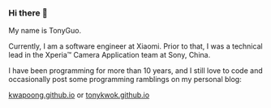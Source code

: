 ### Hi there 👋

<!--
**tonykwok/tonykwok** is a ✨ _special_ ✨ repository because its `README.md` (this file) appears on your GitHub profile.

Here are some ideas to get you started:

- 🔭 I’m currently working on ...
- 🌱 I’m currently learning ...
- 👯 I’m looking to collaborate on ...
- 🤔 I’m looking for help with ...
- 💬 Ask me about ...
- 📫 How to reach me: ...
- 😄 Pronouns: ...
- ⚡ Fun fact: ...
-->

My name is TonyGuo.

Currently, I am a software engineer at Xiaomi. Prior to that, I was a technical lead in the Xperia™ Camera Application team at Sony, China.

I have been programming for more than 10 years, and I still love to code and occasionally post some programming ramblings on my personal blog:

[kwapoong.github.io](https://kwapoong.github.io) or [tonykwok.github.io](https://tonykwok.github.io) 
